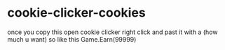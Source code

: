 # cookie-clicker-cookies
once you copy this open cookie clicker right click and past it with a (how much u want) so like this Game.Earn(99999)
